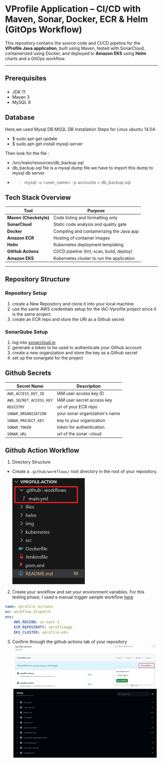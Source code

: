 #  VProfile Application – CI/CD with Maven, Sonar, Docker, ECR & Helm (GitOps Workflow)

This repository contains the source code and CI/CD pipeline for the **VProfile Java application**, built using Maven, tested with SonarCloud, containerized using Docker, and deployed to **Amazon EKS** using **Helm** charts and a GitOps workflow.

---

## Prerequisites
#####
- JDK 11
- Maven 3
- MySQL 8 


## Database
Here,we used Mysql DB 
MSQL DB Installation Steps for Linux ubuntu 14.04:
- $ sudo apt-get update
- $ sudo apt-get install mysql-server

Then look for the file :
- /src/main/resources/db_backup.sql
- db_backup.sql file is a mysql dump file.we have to import this dump to mysql db server
- > mysql -u <user_name> -p accounts < db_backup.sql




##  Tech Stack Overview

| Tool                  | Purpose                                      |
|-----------------------|----------------------------------------------|
| **Maven (Checkstyle)**| Code linting and formatting only             |
| **SonarCloud**        | Static code analysis and quality gate        |
| **Docker**            | Compiling and containerizing the Java app    |
| **Amazon ECR**        | Hosting of container images                  |
| **Helm**              | Kubernetes deployment templating              |
| **GitHub Actions**    | CI/CD pipeline (lint, scan, build, deploy)   |
| **Amazon EKS**        | Kubernetes cluster to run the application    |

---

##  Repository Structure

### Repository Setup 
1.  create a New Repository and clone it into your local machine
2. use the same AWS credentials setup for the IAC-Vprofile project since it is the same project.
3. create an ECR repo and store the URI as a Github secret

### SonarQube Setup
1. log into [sonarcloud.io]()  
2. generate a token to be used to authenticate your Github account
2. create a new organization and store the key as a Github secret
3. set up the sonargate for the project

## Github Secrets
| Secret Name | Description |
| --- | --- |
| `AWS_ACCESS_KEY_ID` | IAM user access key ID |
| `AWS_SECRET_ACCESS_KEY` | IAM user secret access key |
| `REGISTRY` | uri of your ECR repo |
| `SONAR_ORGANIZATION` | your sonar organization's name |
| `SONAR_PROJECT_KEY` | key to your organization |
| `SONAR_TOKEN` | token for authentication |
| `SONAR_URL` | url of the sonar-cloud |

## Github Action Workflow
1. Directory Structure
- Create a `.github/workflows/` root  directory in the root of your repository.

  ![](/img/workflow.png)

2. Create your workflow and set your environment variables. For this testing phase, I used a manual trigger
sample workflow [here](/files/main.yml)

  ```yaml
  name: vprofile actions
  on: workflow_dispatch
  env: 
      AWS_REGION: us-east-1
      ECR_REPOSIROTY: vprofileapp
      EKS_CLUSTER: vprofile-eks

  ```
3. Confirm through the github actions tab of your repository
![](/img/manual.png)
![](/img/app-workflow.png)




